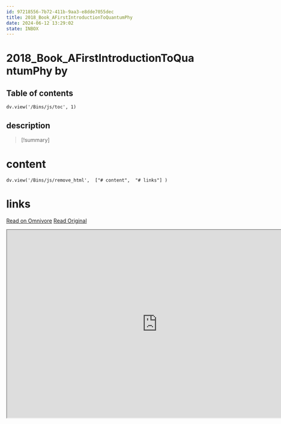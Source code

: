 ```yaml
---
id: 97218556-7b72-411b-9aa3-e8dde7055dec
title: 2018_Book_AFirstIntroductionToQuantumPhy
date: 2024-06-12 13:29:02
state: INBOX
---
```


# 2018_Book_AFirstIntroductionToQuantumPhy by 
## Table of contents
```dataviewjs 
dv.view('/Bins/js/toc', 1) 
```


## description
>[!summary] 
> 


# content
```dataviewjs 
dv.view('/Bins/js/remove_html',  ["# content",  "# links"] ) 
```




# links
[Read on Omnivore](https://omnivore.app/me/u-7-b-4821-a-5-c-160-44-d-0-a-39-d-8456-d-4694216-2018-book-a-fi-1900bfe6ff9)
[Read Original](https://omnivore.app/attachments/u/7b4821a5-c160-44d0-a39d-8456d4694216/2018_Book_AFirstIntroductionToQuantumPhy.pdf)

<iframe src="https://omnivore.app/attachments/u/7b4821a5-c160-44d0-a39d-8456d4694216/2018_Book_AFirstIntroductionToQuantumPhy.pdf"  width="800" height="500"></iframe>
